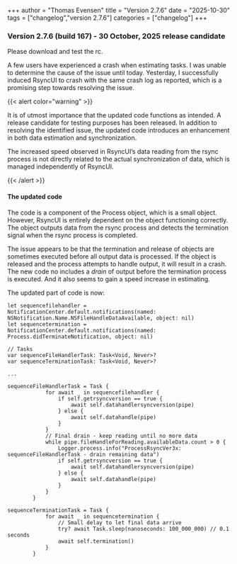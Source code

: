 +++
author = "Thomas Evensen"
title = "Version 2.7.6"
date = "2025-10-30"
tags = ["changelog","version 2.7.6"]
categories = ["changelog"]
+++

### Version 2.7.6 (build 167) - 30 October, 2025 release candidate

Please download and test the rc.

A few users have experienced a crash when estimating tasks. I was unable to determine the cause of the issue until today. Yesterday, I successfully induced RsyncUI to crash with the same crash log as reported, which is a promising step towards resolving the issue.

{{< alert color="warning" >}}

It is of utmost importance that the updated code functions as intended. A release candidate for testing purposes has been released. In addition to resolving the identified issue, the updated code introduces an enhancement in both data estimation and synchronization. 

The increased speed observed in RsyncUI’s data reading from the rsync process is not directly related to the actual synchronization of data, which is managed independently of RsyncUI.

{{< /alert >}}

#### The updated code 

The code is a component of the Process object, which is a small object. However, RsyncUI is entirely dependent on the object functioning correctly. The object outputs data from the rsync process and detects the termination signal when the rsync process is completed. 

The issue appears to be that the termination and release of objects are sometimes executed before all output data is processed. If the object is released and the process attempts to handle output, it will result in a crash. The new code no includes a *drain* of output before the termination process is executed. And it also seems to gain a speed increase in estimating.

The updated part of code is now:

```
let sequencefilehandler = NotificationCenter.default.notifications(named: NSNotification.Name.NSFileHandleDataAvailable, object: nil)
let sequencetermination = NotificationCenter.default.notifications(named: Process.didTerminateNotification, object: nil)
    
// Tasks
var sequenceFileHandlerTask: Task<Void, Never>?
var sequenceTerminationTask: Task<Void, Never>?

...

sequenceFileHandlerTask = Task {
            for await _ in sequencefilehandler {
                if self.getrsyncversion == true {
                    await self.datahandlersyncversion(pipe)
                } else {
                    await self.datahandle(pipe)
                }
            }
            // Final drain - keep reading until no more data
            while pipe.fileHandleForReading.availableData.count > 0 {
                Logger.process.info("ProcessRsyncVer3x: sequenceFileHandlerTask - drain remaining data")
                if self.getrsyncversion == true {
                    await self.datahandlersyncversion(pipe)
                } else {
                    await self.datahandle(pipe)
                }
            }
        }

sequenceTerminationTask = Task {
            for await _ in sequencetermination {
                // Small delay to let final data arrive
                try? await Task.sleep(nanoseconds: 100_000_000) // 0.1 seconds
                await self.termination()
            }
        }        
```

